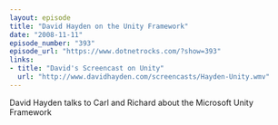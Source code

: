 ```yaml
---
layout: episode
title: "David Hayden on the Unity Framework"
date: "2008-11-11"
episode_number: "393"
episode_url: "https://www.dotnetrocks.com/?show=393"
links:
- title: "David's Screencast on Unity"
  url: "http://www.davidhayden.com/screencasts/Hayden-Unity.wmv"
---
```


David Hayden talks to Carl and Richard about the Microsoft Unity Framework
